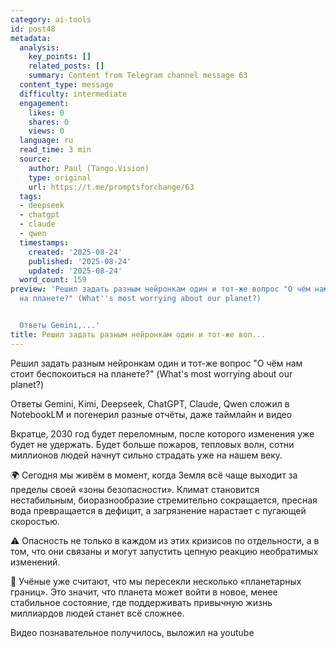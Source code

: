```yaml
---
category: ai-tools
id: post48
metadata:
  analysis:
    key_points: []
    related_posts: []
    summary: Content from Telegram channel message 63
  content_type: message
  difficulty: intermediate
  engagement:
    likes: 0
    shares: 0
    views: 0
  language: ru
  read_time: 3 min
  source:
    author: Paul (Tango.Vision)
    type: original
    url: https://t.me/promptsforchange/63
  tags:
  - deepseek
  - chatgpt
  - claude
  - qwen
  timestamps:
    created: '2025-08-24'
    published: '2025-08-24'
    updated: '2025-08-24'
  word_count: 159
preview: 'Решил задать разным нейронкам один и тот-же вопрос "О чём нам стоит беспокоиться
  на планете?" (What''s most worrying about our planet?)


  Ответы Gemini,...'
title: Решил задать разным нейронкам один и тот-же воп...
---
```


Решил задать разным нейронкам один и тот-же вопрос "О чём нам стоит беспокоиться на планете?" (What's most worrying about our planet?)

Ответы Gemini, Kimi, Deepseek, ChatGPT, Claude, Qwen сложил в NotebookLM и погенерил разные отчёты, даже таймлайн и видео

Вкратце, 2030 год будет переломным, после которого изменения уже будет не удержать. Будет больше пожаров, тепловых волн, сотни миллионов людей начнут сильно страдать уже на нашем веку.

🌍 Сегодня мы живём в момент, когда Земля всё чаще выходит за пределы своей «зоны безопасности». Климат становится нестабильным, биоразнообразие стремительно сокращается, пресная вода превращается в дефицит, а загрязнение нарастает с пугающей скоростью.

⚠️ Опасность не только в каждом из этих кризисов по отдельности, а в том, что они связаны и могут запустить цепную реакцию необратимых изменений.

🔻 Учёные уже считают, что мы пересекли несколько «планетарных границ». Это значит, что планета может войти в новое, менее стабильное состояние, где поддерживать привычную жизнь миллиардов людей станет всё сложнее.

Видео познавательное получилось, выложил на youtube